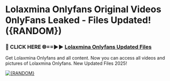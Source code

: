 # Lolaxmina Onlyfans Original Videos 0nlyFans Leaked - Files Updated! ({RANDOM})

<h3>🔴 CLICK HERE 🌐==►► <a href="https://betterlinks.top/A2PfLJ" rel="nofollow">Lolaxmina Onlyfans Updated Files</a></h3>

Get Lolaxmina Onlyfans and all content. Now you can access all videos and pictures of Lolaxmina Onlyfans. New Updated Files 2025!

[![{RANDOM}](https://i.imgur.com/ppqm5kG.gif)](https://betterlinks.top/A2PfLJ)